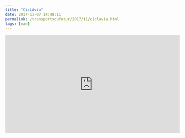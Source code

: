```yaml
---
title: "CicLAvia"
date: 2017-11-07 14:48:11
permalink: /transportsdufutur/2017/11/ciclavia.html
tags: [nan]
---
```


<iframe width="560" height="315" src="https://www.youtube.com/embed/wgSGb74Pqy0" frameborder="0" allowfullscreen></iframe>
